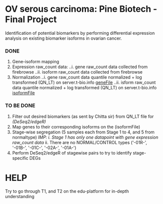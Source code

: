 # OV serous carcinoma: Pine Biotech - Final Project
Identification of potential biomarkers by performing differential expression analysis on existing biomarker isoforms in ovarian cancer.

### DONE
1. Gene-isoform mapping
2. Expression raw_count data:
..i. gene raw_count data collected from firebrowse
..ii. isoform raw_count data collected from firebrowse
3. Normalization
..i. gene raw_count data quantile normalized + log transformed (QN_LT) on server.t-bio.info [geneFile](https://github.com/namhsuya/pb-ov-biomarker-identification/blob/master/not_normalized/REQUIRED_stagewise_allGenesRSEM_extracted.txt)
..ii. isform raw_count data quantile normalized + log transformed (QN_LT) on server.t-bio.info [isoformFile](https://github.com/namhsuya/pb-ov-biomarker-identification/blob/master/not_normalized/REQUIRED_stagewise_allisoformsRSEM_extracted.txt)

### TO BE DONE
1. Filter out desired biomarkers (as sent by Chitta sir) from QN_LT file for _(DeSeq2/edgeR)_
2. Map genes to their corresponding isoforms on the (isoformFile)
3. Stage-wise segregation (5 samples each from Stage 1 to 4, and 5 from normaltype)
   _IMP: i. Stage 1 has only one datapoint with gene expression raw_count data_
   	ii. There are no NORMAL/CONTROL types ('-01R-', '-01B-', '-01C-', '-02A-', '-01A-')
4. Perform DeSeq2/edgeR of stagewise pairs to try to identify stage-specific DEGs
	
# HELP
Try to go through T1, and T2 on the edu-platform for in-depth understanding
